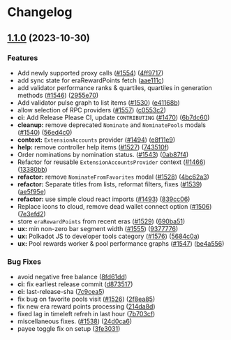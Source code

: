 # Changelog

## [1.1.0](https://github.com/paritytech/polkadot-staking-dashboard/compare/v1.0.9...v1.1.0) (2023-10-30)


### Features

* Add newly supported proxy calls ([#1554](https://github.com/paritytech/polkadot-staking-dashboard/issues/1554)) ([4ff9717](https://github.com/paritytech/polkadot-staking-dashboard/commit/4ff9717c3dce4068f31ec0dcc34c128df7eb4f06))
* add sync state for eraRewardPoints fetch ([aae111c](https://github.com/paritytech/polkadot-staking-dashboard/commit/aae111c538f2091a1694a13e21b14d1bcef47e8f))
* add validator performance ranks & quartiles, quartiles in generation methods ([#1546](https://github.com/paritytech/polkadot-staking-dashboard/issues/1546)) ([2955e70](https://github.com/paritytech/polkadot-staking-dashboard/commit/2955e706927eaf4da8952790ac7a3d2ed63d79f4))
* Add validator pulse graph to list items ([#1530](https://github.com/paritytech/polkadot-staking-dashboard/issues/1530)) ([e41168b](https://github.com/paritytech/polkadot-staking-dashboard/commit/e41168b93378f03a13c760af19a51af4d5a583e3))
* allow selection of RPC providers ([#1557](https://github.com/paritytech/polkadot-staking-dashboard/issues/1557)) ([c0553c2](https://github.com/paritytech/polkadot-staking-dashboard/commit/c0553c2c9b466a37b9d55811dbce1b8fbb6dafd3))
* **ci:** Add Release Please CI, update `CONTRIBUTING` ([#1470](https://github.com/paritytech/polkadot-staking-dashboard/issues/1470)) ([6b7dc60](https://github.com/paritytech/polkadot-staking-dashboard/commit/6b7dc60cece70cfeb4190ac4dacc205112578288))
* **cleanup:** remove deprecated `Nominate` and `NominatePools` modals ([#1540](https://github.com/paritytech/polkadot-staking-dashboard/issues/1540)) ([56ed4c0](https://github.com/paritytech/polkadot-staking-dashboard/commit/56ed4c0056278f706010a0eabee7978c2bebd03c))
* **context:** `ExtensionAccounts` provider ([#1494](https://github.com/paritytech/polkadot-staking-dashboard/issues/1494)) ([e8f11e9](https://github.com/paritytech/polkadot-staking-dashboard/commit/e8f11e92730dbb4b624b2ad6fa9fb5cf37732a1f))
* **help:** remove controller help items ([#1527](https://github.com/paritytech/polkadot-staking-dashboard/issues/1527)) ([743510f](https://github.com/paritytech/polkadot-staking-dashboard/commit/743510f30d87dc7d60d01bc5f530e856d416c6e2))
* Order nominations by nomination status. ([#1543](https://github.com/paritytech/polkadot-staking-dashboard/issues/1543)) ([0ab87f4](https://github.com/paritytech/polkadot-staking-dashboard/commit/0ab87f46db16576cd9ee9a795dfb28f82b6391c9))
* Refactor for reusable `ExtensionAccountsProvider` context  ([#1466](https://github.com/paritytech/polkadot-staking-dashboard/issues/1466)) ([13380bb](https://github.com/paritytech/polkadot-staking-dashboard/commit/13380bb5049fe8b55695d58e24a3928432b730d3))
* **refactor:** remove `NominateFromFavorites` modal ([#1528](https://github.com/paritytech/polkadot-staking-dashboard/issues/1528)) ([4bc62a3](https://github.com/paritytech/polkadot-staking-dashboard/commit/4bc62a373e3c4129adb5b717b56333356efc6b26))
* **refactor:** Separate titles from lists, reformat filters, fixes ([#1539](https://github.com/paritytech/polkadot-staking-dashboard/issues/1539)) ([ae5f95e](https://github.com/paritytech/polkadot-staking-dashboard/commit/ae5f95ed1036e7383ae59e2e6ff89833e5d6a179))
* **refactor:** use simple cloud react imports ([#1493](https://github.com/paritytech/polkadot-staking-dashboard/issues/1493)) ([839cc06](https://github.com/paritytech/polkadot-staking-dashboard/commit/839cc06c0dc4655f5ce383ed4c72d95cb0a32f39))
* Replace icons to cloud, remove dead wallet connect option ([#1506](https://github.com/paritytech/polkadot-staking-dashboard/issues/1506)) ([7e3efd2](https://github.com/paritytech/polkadot-staking-dashboard/commit/7e3efd2c8ec9864ca40ccc165c7ab5f76b581f94))
* store `eraRewardPoints` from recent eras ([#1529](https://github.com/paritytech/polkadot-staking-dashboard/issues/1529)) ([690ba51](https://github.com/paritytech/polkadot-staking-dashboard/commit/690ba51e7b8cfc7285fbdb90748362d85e848460))
* **ux:** min non-zero bar segment width ([#1555](https://github.com/paritytech/polkadot-staking-dashboard/issues/1555)) ([9377776](https://github.com/paritytech/polkadot-staking-dashboard/commit/9377776369fb6c63629c8622fd3ab9087ab70502))
* **ux:** Polkadot JS to developer tools category ([#1576](https://github.com/paritytech/polkadot-staking-dashboard/issues/1576)) ([5684c0a](https://github.com/paritytech/polkadot-staking-dashboard/commit/5684c0aaf45426ca9839abbb9b845bb5fee175ec))
* **ux:** Pool rewards worker & pool performance graphs ([#1547](https://github.com/paritytech/polkadot-staking-dashboard/issues/1547)) ([be4a556](https://github.com/paritytech/polkadot-staking-dashboard/commit/be4a5568fa7e46b33295f48ded3b7a2c81eec14c))


### Bug Fixes

* avoid negative free balance ([8fd61dd](https://github.com/paritytech/polkadot-staking-dashboard/commit/8fd61dd4bc68c8a4fa5982839761066accba20aa))
* **ci:** fix earliest release commit ([d873517](https://github.com/paritytech/polkadot-staking-dashboard/commit/d8735175cdb2a3ff2baf45df388634973eb6ee33))
* **ci:** last-release-sha ([7c9cea5](https://github.com/paritytech/polkadot-staking-dashboard/commit/7c9cea5dc4d04f05b59e46a6b2e5544e8a6b3ab3))
* fix bug on favorite pools visit ([#1526](https://github.com/paritytech/polkadot-staking-dashboard/issues/1526)) ([2f8ea85](https://github.com/paritytech/polkadot-staking-dashboard/commit/2f8ea85f6c639cf18d8154e6b908ef483122781a))
* fix new era reward points processing ([214da8d](https://github.com/paritytech/polkadot-staking-dashboard/commit/214da8d5c05f723c42c739f700d2180318bcf60f))
* fixed lag in timeleft refreh in last hour ([7b703cf](https://github.com/paritytech/polkadot-staking-dashboard/commit/7b703cfff83acd89a20b5075d0de6827cdfc22d8))
* miscellaneous fixes. ([#1538](https://github.com/paritytech/polkadot-staking-dashboard/issues/1538)) ([24d0ca6](https://github.com/paritytech/polkadot-staking-dashboard/commit/24d0ca6ed4b5c0d081db941c3cae898468fecdcc))
* payee toggle fix on setup ([3fe3031](https://github.com/paritytech/polkadot-staking-dashboard/commit/3fe30315d18691be6e7be846b945eb84cf89b8cf))
